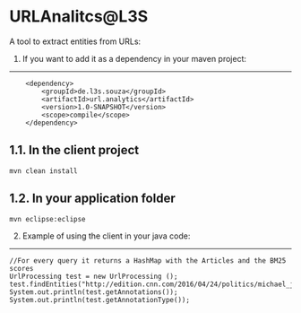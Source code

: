 URLAnalitcs@L3S
=================

A tool to extract entities from URLs:

1. If you want to add it as a dependency in your maven project:
-----------------------------------

		<dependency>
			<groupId>de.l3s.souza</groupId>
			<artifactId>url.analytics</artifactId>
			<version>1.0-SNAPSHOT</version>
			<scope>compile</scope>
		</dependency>
    
1.1. In the client project
-----------------------------------
```
mvn clean install
```

1.2. In your application folder
-----------------------------------
```
mvn eclipse:eclipse
```
2. Example of using the client in your java code:
-----------------------------------
```
//For every query it returns a HashMap with the Articles and the BM25 scores
UrlProcessing test = new UrlProcessing ();
test.findEntities("http://edition.cnn.com/2016/04/24/politics/michael_jackson/angela_merkel/barack_obama/dilma_rousseff");
System.out.println(test.getAnnotations());
System.out.println(test.getAnnotationType());
```
